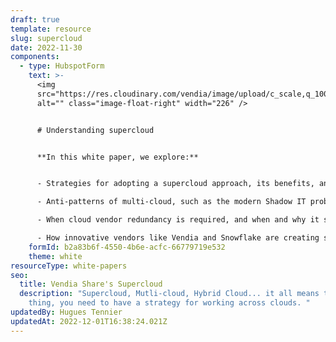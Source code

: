 ```yaml
---
draft: true
template: resource
slug: supercloud
date: 2022-11-30
components:
  - type: HubspotForm
    text: >-
      <img
      src="https://res.cloudinary.com/vendia/image/upload/c_scale,q_100,w_500/f_auto,q_90/v1669912270/blockchain_jqtj4r.webp"
      alt="" class="image-float-right" width="226" />


      # Understanding supercloud


      **In this white paper, we explore:**


      - Strategies for adopting a supercloud approach, its benefits, and its challenges.

      - Anti-patterns of multi-cloud, such as the modern Shadow IT problem of "accidental multi-cloud" and "commodity cloning".

      - When cloud vendor redundancy is required, and when and why it should be avoided.

      - How innovative vendors like Vendia and Snowflake are creating solutions that enable companies to create enterprise-grade solutions without the historical challenges of paying for on-prem data centers, managing servers, or learning Kubernetes.
    formId: b2a83b6f-4550-4b6e-acfc-66779719e532
    theme: white
resourceType: white-papers
seo:
  title: Vendia Share's Supercloud
  description: "Supercloud, Mutli-cloud, Hybrid Cloud... it all means the same
    thing, you need to have a strategy for working across clouds. "
updatedBy: Hugues Tennier
updatedAt: 2022-12-01T16:38:24.021Z
---
```

